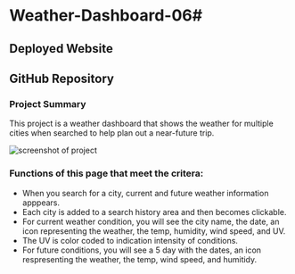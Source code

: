 # Weather-Dashboard-06#
## Deployed Website

## GitHub Repository


### Project Summary
This project is a weather dashboard that shows the weather for multiple cities when searched to help plan out a near-future trip.

![screenshot of project](./assets/)

### Functions of this page that meet the critera:
* When you search for a city, current and future weather information apppears.
* Each city is added to a search history area and then becomes clickable.
* For current weather condition, you will see the city name, the date, an icon representing the weather, the temp, humidity, wind speed, and UV.
* The UV is color coded to indication intensity of conditions.
* For future conditions, you will see a 5 day with the dates, an icon respresenting the weather, the temp, wind speed, and humitidy.